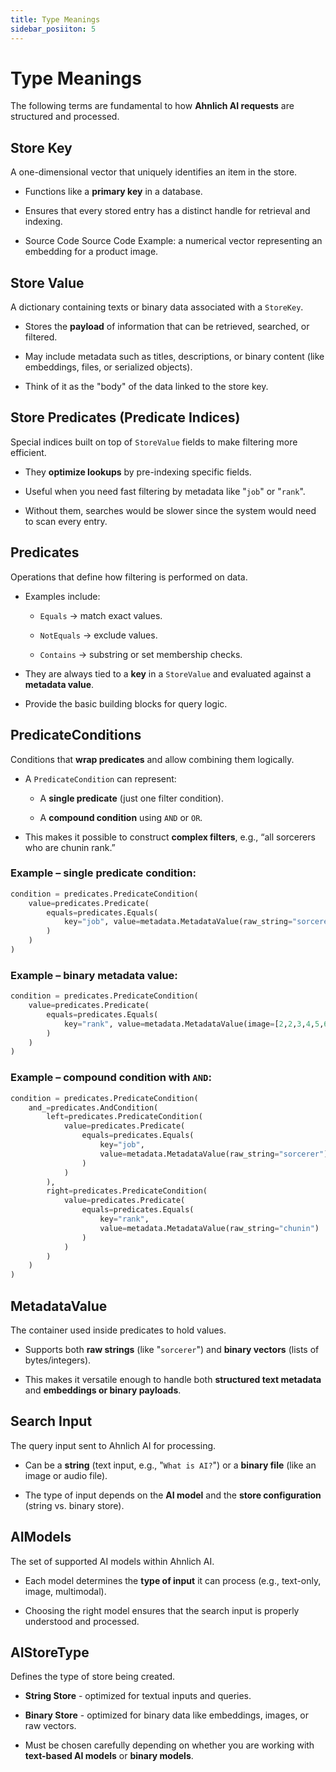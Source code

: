 ```yaml
---
title: Type Meanings
sidebar_posiiton: 5
---
```


# Type Meanings

The following terms are fundamental to how **Ahnlich AI requests** are structured and processed.

## Store Key

A one-dimensional vector that uniquely identifies an item in the store.

* Functions like a **primary key** in a database.

* Ensures that every stored entry has a distinct handle for retrieval and indexing.

* Source Code Source Code Example: a numerical vector representing an embedding for a product image.

## Store Value

A dictionary containing texts or binary data associated with a `StoreKey`.

* Stores the **payload** of information that can be retrieved, searched, or filtered.

* May include metadata such as titles, descriptions, or binary content (like embeddings, files, or serialized objects).

* Think of it as the "body" of the data linked to the store key.

## Store Predicates (Predicate Indices)

Special indices built on top of `StoreValue` fields to make filtering more efficient.

* They **optimize lookups** by pre-indexing specific fields.

* Useful when you need fast filtering by metadata like "`job`" or "`rank`".

* Without them, searches would be slower since the system would need to scan every entry.

## Predicates

Operations that define how filtering is performed on data.

* Examples include:

  * `Equals` → match exact values.

  * `NotEquals` → exclude values.

  * `Contains` → substring or set membership checks.

* They are always tied to a **key** in a `StoreValue` and evaluated against a **metadata value**.

* Provide the basic building blocks for query logic.

## PredicateConditions

Conditions that **wrap predicates** and allow combining them logically.

* A `PredicateCondition` can represent:

  * A **single predicate** (just one filter condition).

  * A **compound condition** using `AND` or `OR`.

* This makes it possible to construct **complex filters**, e.g., “all sorcerers who are chunin rank.”

### Example – single predicate condition:

```py
condition = predicates.PredicateCondition(
    value=predicates.Predicate(
        equals=predicates.Equals(
            key="job", value=metadata.MetadataValue(raw_string="sorcerer")
        )
    )
)
```

### Example – binary metadata value:

```py
condition = predicates.PredicateCondition(
    value=predicates.Predicate(
        equals=predicates.Equals(
            key="rank", value=metadata.MetadataValue(image=[2,2,3,4,5,6,7])
        )
    )
)
```

### Example – compound condition with `AND`:

```py
condition = predicates.PredicateCondition(
    and_=predicates.AndCondition(
        left=predicates.PredicateCondition(
            value=predicates.Predicate(
                equals=predicates.Equals(
                    key="job",
                    value=metadata.MetadataValue(raw_string="sorcerer")
                )
            )
        ),
        right=predicates.PredicateCondition(
            value=predicates.Predicate(
                equals=predicates.Equals(
                    key="rank",
                    value=metadata.MetadataValue(raw_string="chunin")
                )
            )
        )
    )
)
```

## MetadataValue

The container used inside predicates to hold values.

* Supports both **raw strings** (like "`sorcerer`") and **binary vectors** (lists of bytes/integers).

* This makes it versatile enough to handle both **structured text metadata** and **embeddings or binary payloads**.

## Search Input

The query input sent to Ahnlich AI for processing.

* Can be a **string** (text input, e.g., "`What is AI?`") or a **binary file** (like an image or audio file).

* The type of input depends on the **AI model** and the **store configuration** (string vs. binary store).

## AIModels

The set of supported AI models within Ahnlich AI.

* Each model determines the **type of input** it can process (e.g., text-only, image, multimodal).

* Choosing the right model ensures that the search input is properly understood and processed.

## AIStoreType

Defines the type of store being created.

* **String Store** - optimized for textual inputs and queries.

* **Binary Store** - optimized for binary data like embeddings, images, or raw vectors.

* Must be chosen carefully depending on whether you are working with **text-based AI models** or **binary models**.


